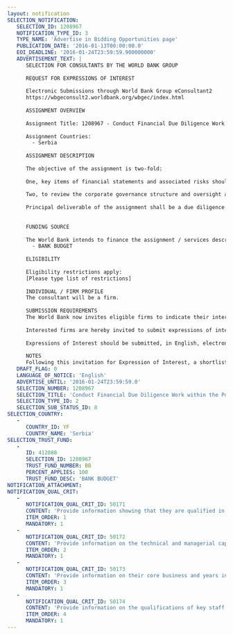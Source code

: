 ```yaml
---
layout: notification
SELECTION_NOTIFICATION: 
   SELECTION_ID: 1208967
   NOTIFICATION_TYPE_ID: 3
   TYPE_NAME: 'Advertise in Bidding Opportunities page'
   PUBLICATION_DATE: '2016-01-13T00:00:00.0'
   EOI_DEADLINE: '2016-01-24T23:59:59.900000000'
   ADVERTISEMENT_TEXT: |
      SELECTION FOR CONSULTANTS BY THE WORLD BANK GROUP
      
      REQUEST FOR EXPRESSIONS OF INTEREST
      
      Electronic Submissions through World Bank Group eConsultant2
      https://wbgeconsult2.worldbank.org/wbgec/index.html
      
      ASSIGNMENT OVERVIEW
      
      Assignment Title: 1208967 - Conduct Financial Due Diligence Work within the Public Enterprise Srbijagas
      
      Assignment Countries:
        - Serbia
      
      ASSIGNMENT DESCRIPTION
      
      The objective of the assignment is two-fold:
       
      One, key items of financial statements and associated risks should be identified, reviewed and analyzed to assess implications on the company's financial position and performance. The analysis should identify key factors in the company's operations influencing financial performance and position. The assignment should also ascertain reliability of the company's financial statements. Where appropriate, adjustments to financial statements for periods included in the scope of work should be proposed and recommendations provided for the treatment of select items going forward. The assignment shall include specific analysis as per the Terms of Reference and company's financial consolidation plan. Due diligence will focus on the most recent audited and unaudited financial statements available at the time of implementation of the task.
      
      Two, to review the corporate governance structure and oversight and reporting mechanisms of the company with the aim to assess their adequacy in a restructured, self-sustaining sector.
      
      Principal deliverable of the assignment shall be a due diligence report. Prior to the delivery of the draft report, the Consultant will be asked to deliver every two weeks a concise progress report to the World Bank. The draft and final reports will be made available in English and Serbian. Two signed and stamped copies of the final report will be issued in English and two copies in Serbian language. The draft report shall be submitted to the World Bank two months after signing of the Consultant contract.  The final report shall be produced three months after signing of the Consultant contract, after consideration of comments on the draft.
      
      
      FUNDING SOURCE
      
      The World Bank intends to finance the assignment / services described below under the following trust fund(s):
        - BANK BUDGET
      
      ELIGIBILITY
      
      Eligibility restrictions apply:
      [Please type list of restrictions]
      
      INDIVIDUAL / FIRM PROFILE
      The consultant will be a firm. 
      
      SUBMISSION REQUIREMENTS
      The World Bank now invites eligible firms to indicate their interest in providing the services.  Interested firms must provide information indicating that they are qualified to perform the services (brochures, description of similar assignments, experience in similar conditions, availability of appropriate skills among staff, etc. for firms; CV and cover letter for individuals).  Please note that the total size of all attachments should be less than 5MB.  Consultants may associate to enhance their qualifications.
      
      Interested firms are hereby invited to submit expressions of interest.
      
      Expressions of Interest should be submitted, in English, electronically through World Bank Group eTendering (https://wbgeconsult2.worldbank.org/wbgec/index.html)
      
      NOTES
      Following this invitation for Expression of Interest, a shortlist of qualified firms will be formally invited to submit proposals.  Shortlisting and selection will be subject to the availability of funding.
   DRAFT_FLAG: 0
   LANGUAGE_OF_NOTICE: 'English'
   ADVERTISE_UNTIL: '2016-01-24T23:59:59.0'
   SELECTION_NUMBER: 1208967
   SELECTION_TITLE: 'Conduct Financial Due Diligence Work within the Public Enterprise Srbijagas'
   SELECTION_TYPE_ID: 2
   SELECTION_SUB_STATUS_ID: 8
SELECTION_COUNTRY: 
   - 
      COUNTRY_ID: YF
      COUNTRY_NAME: 'Serbia'
SELECTION_TRUST_FUND: 
   - 
      ID: 412088
      SELECTION_ID: 1208967
      TRUST_FUND_NUMBER: BB
      PERCENT_APPLIES: 100
      TRUST_FUND_DESC: 'BANK BUDGET'
NOTIFICATION_ATTACHMENT: 
NOTIFICATION_QUAL_CRIT: 
   - 
      NOTIFICATION_QUAL_CRIT_ID: 50171
      CONTENT: 'Provide information showing that they are qualified in the field of the assignment, ie. due diligence/financial advisory/audit and assurance experience. Experience with energy/natural gas companies in OECD and EU countries will be considered an asset.'
      ITEM_ORDER: 1
      MANDATORY: 1
   - 
      NOTIFICATION_QUAL_CRIT_ID: 50172
      CONTENT: 'Provide information on the technical and managerial capabilities of the firm, including quality assurance process.'
      ITEM_ORDER: 2
      MANDATORY: 1
   - 
      NOTIFICATION_QUAL_CRIT_ID: 50173
      CONTENT: 'Provide information on their core business and years in business, including knowledge of local or regional context and environment.'
      ITEM_ORDER: 3
      MANDATORY: 1
   - 
      NOTIFICATION_QUAL_CRIT_ID: 50174
      CONTENT: 'Provide information on the qualifications of key staff and available resources for the assignment.'
      ITEM_ORDER: 4
      MANDATORY: 1
---
```

